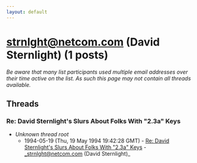 ```yaml
---
layout: default
---
```


# strnlght@netcom.com (David Sternlight) (1 posts)

_Be aware that many list participants used multiple email addresses over their time active on the list. As such this page may not contain all threads available._

## Threads

### Re: David Sternlight's Slurs About Folks With "2.3a" Keys
+ _Unknown thread root_
  + 1994-05-19 (Thu, 19 May 1994 19:42:28 GMT) - [Re: David Sternlight's Slurs About Folks With "2.3a" Keys](/archive/1994/05/ec3da24634b00d109a62ca6cc2d3b3fd8941342f1d793cf45b4c3c9fd1f1c4d1) - _strnlght@netcom.com (David Sternlight)_

